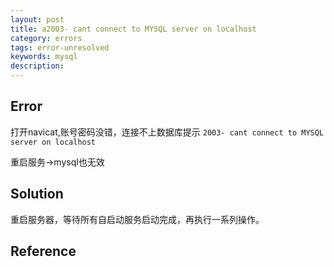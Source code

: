 ```yaml
---
layout: post
title: a2003- cant connect to MYSQL server on localhost
category: errors
tags: error-unresolved
keywords: mysql
description: 
---	
```



## Error

打开navicat,账号密码没错，连接不上数据库提示 `2003- cant connect to MYSQL server on localhost`

重启服务->mysql也无效

## Solution

重启服务器，等待所有自启动服务启动完成，再执行一系列操作。

## Reference
